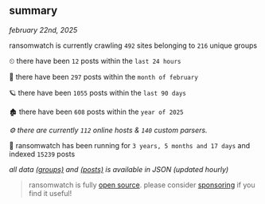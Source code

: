
## summary
_february 22nd, 2025_

ransomwatch is currently crawling `492` sites belonging to `216` unique groups

⏲ there have been `12` posts within the `last 24 hours`

🦈 there have been `297` posts within the `month of february`

🪐 there have been `1055` posts within the `last 90 days`

🏚 there have been `608` posts within the `year of 2025`

_⚙️ there are currently `112` online hosts & `140` custom parsers._

🦕 ransomwatch has been running for `3 years, 5 months and 17 days` and indexed `15239` posts

_all data  [(groups)](http://ransomwhat.telemetry.ltd/groups) and [(posts)](http://ransomwhat.telemetry.ltd/posts) is available in JSON (updated hourly)_

> ransomwatch is fully [open source](https://github.com/joshhighet/ransomwatch#ransomwatch--). please consider [sponsoring](https://github.com/sponsors/joshhighet) if you find it useful!
